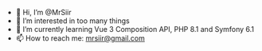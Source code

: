 - 👋 Hi, I’m @MrSiir
- 👀 I’m interested in too many things
- 🌱 I’m currently learning Vue 3 Composition API, PHP 8.1 and Symfony 6.1
- 📫 How to reach me: mrsiir@gmail.com

<!---
MrSiir/MrSiir is a ✨ special ✨ repository because its `README.md` (this file) appears on your GitHub profile.
You can click the Preview link to take a look at your changes.
--->
